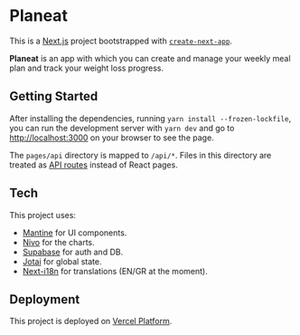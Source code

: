 # Planeat

This is a [Next.js](https://nextjs.org/) project bootstrapped with [`create-next-app`](https://github.com/vercel/next.js/tree/canary/packages/create-next-app).

**Planeat** is an app with which you can create and manage your weekly meal plan and track your weight loss progress.

## Getting Started

After installing the dependencies, running `yarn install --frozen-lockfile`, you can run the development server with `yarn dev` and go to [http://localhost:3000](http://localhost:3000) on your browser to see the page.

The `pages/api` directory is mapped to `/api/*`. Files in this directory are treated as [API routes](https://nextjs.org/docs/api-routes/introduction) instead of React pages.

## Tech

This project uses:

-   [Mantine](https://mantine.dev/) for UI components.
-   [Nivo](https://nivo.rocks/) for the charts.
-   [Supabase](https://supabase.com/) for auth and DB.
-   [Jotai](https://jotai.org/) for global state.
-   [Next-i18n](https://github.com/isaachinman/next-i18next) for translations (EN/GR at the moment).

## Deployment

This project is deployed on [Vercel Platform](https://vercel.com).

